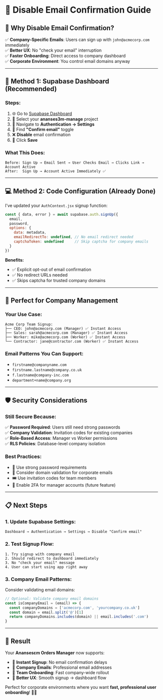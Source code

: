 # 🚫 Disable Email Confirmation Guide

## 🎯 **Why Disable Email Confirmation?**

✅ **Company-Specific Emails**: Users can sign up with `john@acmecorp.com` immediately  
✅ **Better UX**: No "check your email" interruption  
✅ **Faster Onboarding**: Direct access to company dashboard  
✅ **Corporate Environment**: You control email domains anyway  

---

## 🔧 **Method 1: Supabase Dashboard (Recommended)**

### **Steps:**
1. 🌐 Go to [Supabase Dashboard](https://supabase.com/dashboard)
2. 📂 Select your **ananses3m-manage** project
3. 🔐 Navigate to **Authentication → Settings**
4. 📧 Find **"Confirm email"** toggle
5. ❌ **Disable** email confirmation
6. 💾 Click **Save**

### **What This Does:**
```
Before: Sign Up → Email Sent → User Checks Email → Clicks Link → Account Active
After:  Sign Up → Account Active Immediately ✅
```

---

## 💻 **Method 2: Code Configuration (Already Done)**

I've updated your `AuthContext.jsx` signup function:

```javascript
const { data, error } = await supabase.auth.signUp({
  email,
  password,
  options: {
    data: metadata,
    emailRedirectTo: undefined, // No email redirect needed
    captchaToken: undefined     // Skip captcha for company emails
  }
})
```

**Benefits:**
- ✅ Explicit opt-out of email confirmation
- ✅ No redirect URLs needed
- ✅ Skips captcha for trusted company domains

---

## 🎯 **Perfect for Company Management**

### **Your Use Case:**
```
Acme Corp Team Signup:
├── CEO: john@acmecorp.com (Manager) ✅ Instant Access
├── Sales: sarah@acmecorp.com (Manager) ✅ Instant Access  
├── Worker: mike@acmecorp.com (Worker) ✅ Instant Access
└── Contractor: jane@contractor.com (Worker) ✅ Instant Access
```

### **Email Patterns You Can Support:**
- `firstname@companyname.com`
- `firstname.lastname@company.co.uk`
- `f.lastname@company-inc.com`
- `department+name@company.org`

---

## 🛡️ **Security Considerations**

### **Still Secure Because:**
✅ **Password Required**: Users still need strong passwords  
✅ **Company Validation**: Invitation codes for existing companies  
✅ **Role-Based Access**: Manager vs Worker permissions  
✅ **RLS Policies**: Database-level company isolation  

### **Best Practices:**
- 🔐 Use strong password requirements
- 📧 Consider domain validation for corporate emails
- 🎟️ Use invitation codes for team members
- 🔄 Enable 2FA for manager accounts (future feature)

---

## 📋 **Next Steps**

### **1. Update Supabase Settings:**
```
Dashboard → Authentication → Settings → Disable "Confirm email"
```

### **2. Test Signup Flow:**
```
1. Try signup with company email
2. Should redirect to dashboard immediately
3. No "check your email" message
4. User can start using app right away
```

### **3. Company Email Patterns:**
Consider validating email domains:
```javascript
// Optional: Validate company email domains
const isCompanyEmail = (email) => {
  const companyDomains = ['acmecorp.com', 'yourcompany.co.uk']
  const domain = email.split('@')[1]
  return companyDomains.includes(domain) || email.includes('.com')
}
```

---

## 🎉 **Result**

Your **Anansesɛm Orders Manager** now supports:
- 🚀 **Instant Signup**: No email confirmation delays
- 🏢 **Company Emails**: Professional email addresses
- 👥 **Team Onboarding**: Fast company-wide rollout
- 📱 **Better UX**: Smooth signup → dashboard flow

Perfect for corporate environments where you want **fast, professional user onboarding**! 🎯✨